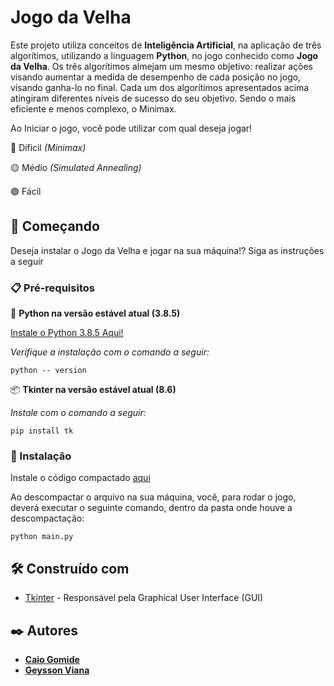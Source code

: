# Jogo da Velha

Este projeto utiliza conceitos de **Inteligência Artificial**, na aplicação de três algorítimos, utilizando a linguagem **Python**, no jogo conhecido como **Jogo da Velha**. Os três algorítimos almejam um mesmo objetivo: realizar ações visando aumentar a medida de desempenho de cada posição no jogo, visando ganha-lo no final. Cada um dos algorítimos apresentados acima atingiram diferentes níveis de sucesso do seu objetivo. Sendo o mais eficiente e menos complexo, o Minimax. 

Ao Iniciar o jogo, você pode utilizar com qual deseja jogar!

   🔴 Díficil *(Minimax)*
   
   🟡 Médio *(Simulated Annealing)*
   
   🟢 Fácil 
  
## 🚀 Começando

 Deseja instalar o Jogo da Velha e jogar na sua máquina!? Siga as instruções a seguir
 
 ### 📋 Pré-requisitos
 
 
 🐍 **Python na versão estável atual (3.8.5)**
 
[Instale o Python 3.8.5 Aqui!](https://www.python.org/downloads/release/python-385/)
 
 *Verifique a instalação com o comando a seguir:*
 ``` 
python -- version
 ```
📦 **Tkinter na versão estável atual (8.6)**

*Instale com o comando a seguir:*
  ```
 pip install tk
 ```

### 🔧 Instalação
 
Instale o código compactado [aqui](https://github.com/caiogomide/jogo-da-velha/archive/refs/heads/main.zip) 

Ao descompactar o arquivo na sua máquina, você, para rodar o jogo, deverá executar o seguinte comando, dentro da pasta onde houve a descompactação:
```
python main.py
```

## 🛠️ Construído com

* [Tkinter](https://docs.python.org/3/library/tkinter.html) - Responsável pela Graphical User Interface (GUI)

## ✒️ Autores

* [**Caio Gomide**](github.com/caiogomide)
* [**Geysson Viana**](github.com/geyssongg)
